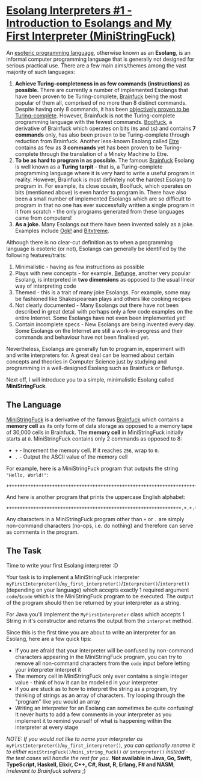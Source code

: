 # [Esolang Interpreters #1 - Introduction to Esolangs and My First Interpreter (MiniStringFuck)](https://www.codewars.com/kata/esolang-interpreters-number-1-introduction-to-esolangs-and-my-first-interpreter-ministringfuck "https://www.codewars.com/kata/586dd26a69b6fd46dd0000c0")

An [esoteric programming language](http://esolangs.org), otherwise known as an **Esolang**, is an informal computer programming language that is generally not designed for serious practical use.  There are a few main aims/themes among the vast majority of such languages:

1. **Achieve Turing-completeness in as few commands (instructions) as possible.**  There are currently a number of implemented Esolangs that have been proven to be Turing-complete, [Brainfuck](http://esolangs.org/wiki/Brainfuck) being the most popular of them all, comprised of no more than 8 distinct commands.  Despite having only 8 commands, it has been [objectively proven to be Turing-complete](http://www.hevanet.com/cristofd/brainfuck/utm.b).  However, Brainfuck is not the Turing-complete programming language with the fewest commands.  [Boolfuck](http://esolangs.org/wiki/Boolfuck), a derivative of Brainfuck which operates on bits (`0`s and `1`s) and contains **7 commands** only, has also been proven to be Turing-complete through reduction from Brainfuck.  Another less-known Esolang called [Etre](http://codewars.com/wiki/Etre) contains as few as **3 commands** yet has been proven to be Turing-complete through the translation of a Minsky Machine to Etre.
2. **To be as hard to program in as possible.**  The famous [Brainfuck](http://esolangs.org/wiki/Brainfuck) Esolang is well known as a **Turing tarpit** - that is, a Turing-complete programming language where it is very hard to write a useful program in reality.  However, Brainfuck is most definitely not the hardest Esolang to program in.  For example, its close cousin, Boolfuck, which operates on bits (mentioned above) is even harder to program in.  There have also been a small number of implemented Esolangs which are so difficult to program in that no one has ever successfully written a single program in it from scratch - the only programs generated from these languages came from computers!
3. **As a joke.**  Many Esolangs out there have been invented solely as a joke.  Examples include [Ook!](http://esolangs.org/wiki/Ook!) and [Bitxtreme](http://esolangs.org/wiki/bitxtreme).

Although there is no clear-cut definition as to when a programming language is esoteric (or not), Esolangs can generally be identified by the following features/traits:

1. Minimalistic - having as few instructions as possible
2. Plays with new concepts - for example, [Befunge](http://esolangs.org/wiki/Befunge), another very popular Esolang, is interpreted in **two dimensions** as opposed to the usual linear way of interpreting code
3. Themed - this is a trait of many joke Esolangs.  For example, some may be fashioned like Shakespearean plays and others like cooking recipes
4. Not clearly documented - Many Esolangs out there have not been described in great detail with perhaps only a few code examples on the entire Internet.  Some Esolangs have not even been implemented yet!
5. Contain incomplete specs - New Esolangs are being invented every day.  Some Esolangs on the Internet are still a work-in-progress and their commands and behaviour have not been finalised yet.

Nevertheless, Esolangs are generally fun to program in, experiment with and write interpreters for.  A great deal can be learned about certain concepts and theories in Computer Science just by studying and programming in a well-designed Esolang such as Brainfuck or Befunge.

Next off, I will introduce you to a simple, minimalistic Esolang called **MiniStringFuck**.

## The Language

[MiniStringFuck](http://esolangs.org/wiki/MiniStringFuck) is a derivative of the famous [Brainfuck](http://esolangs.org/wiki/Brainfuck) which contains a **memory cell** as its only form of data storage as opposed to a memory tape of 30,000 cells in Brainfuck.  The **memory cell** in MiniStringFuck initially starts at `0`.  MiniStringFuck contains only 2 commands as opposed to 8:

- `+` - Increment the memory cell.  If it reaches `256`, wrap to `0`.
- `.` - Output the ASCII value of the memory cell

For example, here is a MiniStringFuck program that outputs the string `"Hello, World!"`:

```
++++++++++++++++++++++++++++++++++++++++++++++++++++++++++++++++++++++++.+++++++++++++++++++++++++++++.+++++++..+++.+++++++++++++++++++++++++++++++++++++++++++++++++++++++++++++++++++++++++++++++++++++++++++++++++++++++++++++++++++++++++++++++++++++++++++++++++++++++++++++++++++++++++++++++++++++++++++++.++++++++++++++++++++++++++++++++++++++++++++++++++++++++++++++++++++++++++++++++++++++++++++++++++++++++++++++++++++++++++++++++++++++++++++++++++++++++++++++++++++++++++++++++++++++++++++++++++++++++++++++++++++++++++++++++++++++++++++++++++++.+++++++++++++++++++++++++++++++++++++++++++++++++++++++.++++++++++++++++++++++++.+++.++++++++++++++++++++++++++++++++++++++++++++++++++++++++++++++++++++++++++++++++++++++++++++++++++++++++++++++++++++++++++++++++++++++++++++++++++++++++++++++++++++++++++++++++++++++++++++++++++++++++++++++++++++++++++++++++++++++++++++++++++++++++++.++++++++++++++++++++++++++++++++++++++++++++++++++++++++++++++++++++++++++++++++++++++++++++++++++++++++++++++++++++++++++++++++++++++++++++++++++++++++++++++++++++++++++++++++++++++++++++++++++++++++++++++++++++++++++++++++++++++++++++++++++++++++.+++++++++++++++++++++++++++++++++++++++++++++++++++++++++++++++++++++++++++++++++++++++++++++++++++++++++++++++++++++++++++++++++++++++++++++++++++++++++++++++++++++++++++++++++++++++++++++.
```

And here is another program that prints the uppercase English alphabet:

```
+++++++++++++++++++++++++++++++++++++++++++++++++++++++++++++++++.+.+.+.+.+.+.+.+.+.+.+.+.+.+.+.+.+.+.+.+.+.+.+.+.+.
```

Any characters in a MiniStringFuck program other than `+` or `.` are simply non-command characters (no-ops, i.e. do nothing) and therefore can serve as comments in the program.

## The Task

Time to write your first Esolang interpreter :D

Your task is to implement a MiniStringFuck interpreter `myFirstInterpreter()`/`my_first_interpreter()`/`Interpreter()`/`interpret()` (depending on your language) which accepts exactly 1 required argument `code`/`$code` which is the MiniStringFuck program to be executed.  The output of the program should then be returned by your interpreter as a string.

For Java you'll implement the `MyFirstInterpreter` class which accepts 1 String in it's constructor and returns the output from the `interpret` method.

Since this is the first time you are about to write an interpreter for an Esolang, here are a few quick tips:

- If you are afraid that your interpreter will be confused by non-command characters appearing in the MiniStringFuck program, you can try to remove all non-command characters from the `code` input before letting your interpreter interpret it
- The memory cell in MiniStringFuck only ever contains a single integer value - think of how it can be modelled in your interpreter
- If you are stuck as to how to interpret the string as a program, try thinking of strings as an array of characters.  Try looping through the "program" like you would an array
- Writing an interpreter for an Esolang can sometimes be quite confusing!  It never hurts to add a few comments in your interpreter as you implement it to remind yourself of what is happening within the interpreter at every stage

*NOTE: If you would not like to name your interpreter as* `myFirstInterpreter()`/`my_first_interpreter()`*, you can optionally rename it to either* `miniStringFuck()`/`mini_string_fuck()` *or* `interpreter()` *instead - the test cases will handle the rest for you.*  **Not available in Java, Go, Swift, TypeScript, Haskell, Elixir, C++, C#, Rust, R, Erlang, F# and NASM**; *irrelevant to Brainfuck solvers* ;)